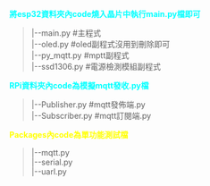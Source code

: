<font color=#00FFFF>**將esp32資料夾內code燒入晶片中執行main.py檔即可**</font>
>|--main.py      #主程式   
>|--oled.py      #oled副程式沒用到刪除即可   
>|--py_mqtt.py   #mptt副程式   
>|--ssd1306.py   #電源檢測模組副程式   

<font color=#00FFFF>**RPi資料夾內code為模擬mqtt發收.py檔**</font>
>|--Publisher.py     #mqtt發佈端.py   
>|--Subscriber.py    #mqtt訂閱端.py   

<font color=#FFFF00>**Packages內code為單功能測試檔**</font>
>|--mqtt.py   
>|--serial.py   
>|--uarl.py   